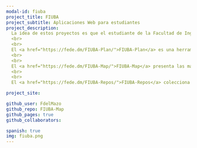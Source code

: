 ```yaml
---
modal-id: fiuba
project_title: FIUBA
project_subtitle: Aplicaciones Web para estudiantes
project_description:
  La idea de estos proyectos es que el estudiante de la Facultad de Ingeniería, Universidad de Buenos Aires, tenga algunas herramientas cómodas para planear sus estudios.
  <br>
  <br>
  El <a href="https://fede.dm/FIUBA-Plan/">FIUBA-Plan</a> es una herramienta para planear el cuatrimestre actual, teniendo en cuenta los horarios semanales de todas las materias.
  <br>
  <br>
  El <a href="https://fede.dm/FIUBA-Map/">FIUBA-Map</a> presenta las materias de todas las carreras en un grafo interactivo, para ver que se puede cursar, cuantos créditos da, etc.
  <br>
  <br>
  El <a href="https://fede.dm/FIUBA-Repos/">FIUBA-Repos</a> colecciona todos los repositorios hechos por distintos estudiantes y los clasifica, para facilidad de búsqueda y encuentro.

project_site:

github_user: FdelMazo
github_repo: FIUBA-Map
github_pages: true
github_collaborators:

spanish: true
img: fiuba.png
---
```


